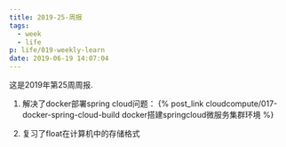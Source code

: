 ```yaml
---
title: 2019-25-周报
tags:
  - week
  - life
p: life/019-weekly-learn
date: 2019-06-19 14:07:04
---
```


这是2019年第25周周报.

1. 解决了docker部署spring cloud问题： {% post_link cloudcompute/017-docker-spring-cloud-build docker搭建springcloud微服务集群环境 %}

2. 复习了float在计算机中的存储格式


